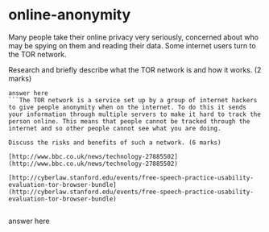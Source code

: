 online-anonymity
================

Many people take their online privacy very seriously, concerned about who may be spying on them and reading their data. Some internet users turn to the TOR network.

Research and briefly describe what the TOR network is and how it works. (2 marks)

```
answer here
```The TOR network is a service set up by a group of internet hackers to give people anonymity when on the internet. To do this it sends your information through multiple servers to make it hard to track the person online. This means that people cannot be tracked through the internet and so other people cannot see what you are doing.

Discuss the risks and benefits of such a network. (6 marks)

[http://www.bbc.co.uk/news/technology-27885502](http://www.bbc.co.uk/news/technology-27885502)

[http://cyberlaw.stanford.edu/events/free-speech-practice-usability-evaluation-tor-browser-bundle](http://cyberlaw.stanford.edu/events/free-speech-practice-usability-evaluation-tor-browser-bundle)


```
answer here
```The TOR network can be used for many good things but also many bad things as well. Some of the bad things that come from the Tor network are the sharing of illegal images and other illegal items. Also it can be used by people who want, will or have broken the law so that they cannot be found for example: paedophiles and thieves. It can also be used for selling illegal items and possible human trafficking. However some of the things it can be used for are good, for instance it could be used for people who are famous to stop people tracking them. Also it could be used by people in, say, a fascist dictatorship that has had information hidden from them, they could go on the TOR network and find out about this. It could also be used by people if they were looking at their bank details to make sure no one can find them.    
